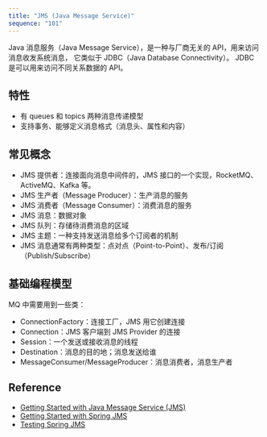 ```yaml
---
title: "JMS (Java Message Service)"
sequence: "101"
---
```


Java 消息服务（Java Message Service），是一种与厂商无关的 API，用来访问消息收发系统消息，
它类似于 JDBC（Java Database Connectivity）。 JDBC 是可以用来访问不同关系数据的 API。

## 特性

- 有 queues 和 topics 两种消息传递模型
- 支持事务、能够定义消息格式（消息头、属性和内容）

## 常见概念

- JMS 提供者：连接面向消息中间件的，JMS 接口的一个实现，RocketMQ、ActiveMQ、Kafka 等。
- JMS 生产者（Message Producer）：生产消息的服务
- JMS 消费者（Message Consumer）：消费消息的服务
- JMS 消息：数据对象
- JMS 队列：存储待消费消息的区域
- JMS 主题：一种支持发送消息给多个订阅者的机制
- JMS 消息通常有两种类型：点对点（Point-to-Point）、发布/订阅（Publish/Subscribe）

## 基础编程模型

MQ 中需要用到一些类：

- ConnectionFactory：连接工厂，JMS 用它创建连接
- Connection：JMS 客户端到 JMS Provider 的连接
- Session：一个发送或接收消息的线程
- Destination：消息的目的地；消息发送给谁
- MessageConsumer/MessageProducer：消息消费者，消息生产者

## Reference

- [Getting Started with Java Message Service (JMS)](https://www.oracle.com/technical-resources/articles/java/intro-java-message-service.html)
- [Getting Started with Spring JMS](https://www.baeldung.com/spring-jms)
- [Testing Spring JMS](https://www.baeldung.com/spring-jms-testing)
